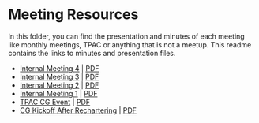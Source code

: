 # Meeting Resources

In this folder, you can find the presentation and minutes of each meeting like monthly meetings, TPAC or anything that is not a meetup.
This readme contains the links to minutes and presentation files.

- [Internal Meeting 4](https://docs.google.com/presentation/d/1q6L3SPLLJLk5VMNACx-YcP1kShtYr7IU7AGj9WrXw98/edit?usp=sharing) | [PDF](./2023-03-WoTCG-InternalMeeting4-AguzziKorkan.pdf)
- [Internal Meeting 3](https://docs.google.com/presentation/d/1RnpC2sG2r37CBkdHPqcJQ_UcEsznGdYxPFAoWv-1RC0/edit?usp=sharing) | [PDF](2023-02-WoTCG-InternalMeeting3-AguzziKorkan.pdf)
- [Internal Meeting 2](https://docs.google.com/presentation/d/1jzoB5sbe7ad_HtIMuPKkaxlPOSTiiyhXrmQcSdMJD0k/edit?usp=sharing) | [PDF](./2022-10-WoTCG-InternalMeeting2-AguzziKorkan.pdf)
- [Internal Meeting 1](https://docs.google.com/presentation/d/1n8LRt6jGC9kKc910RFQANBtgsiw66Vf584Q2a3ns85s/edit?usp=sharing) | [PDF](./2022-08-WoTCG-InternalMeeting1-AguzziKorkan.pdf)
- [TPAC CG Event](https://docs.google.com/presentation/d/1Fa9tSp_xSOtJnKN2AV5qcJf7JUCNHO9D/edit?usp=sharing&ouid=106655031772979203612&rtpof=true&sd=true) | [PDF](./2022-09-WoTCG-TPAC-AguzziKorkan.pdf)
- [CG Kickoff After Rechartering](https://docs.google.com/presentation/d/11e8p0aqo88Jg3DIHXjF1bdiDV7DpEhhYeVSCf9Hg1tI/edit?usp=sharing) | [PDF](
2022-08-WoTCG-Kickoff-AguzziKorkan.pdf)